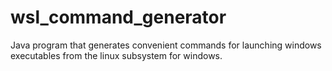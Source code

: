 # wsl_command_generator
Java program that generates convenient commands for launching windows executables from the linux subsystem for windows.
